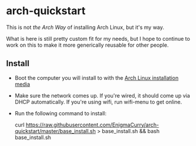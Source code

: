 # arch-quickstart

This is not *the Arch Way* of installing Arch Linux, but it's my way.

What is here is still pretty custom fit for my needs, but I hope to continue to work on this to make it more generically reusable for other people.

## Install

 * Boot the computer you will install to with the [Arch Linux installation media](https://www.archlinux.org/download/)
 * Make sure the network comes up. If you're wired, it should come up via DHCP automatically. If you're using wifi, run wifi-menu to get online.
 * Run the following command to install:
 
    curl https://raw.githubusercontent.com/EnigmaCurry/arch-quickstart/master/base_install.sh > base_install.sh && bash base_install.sh
